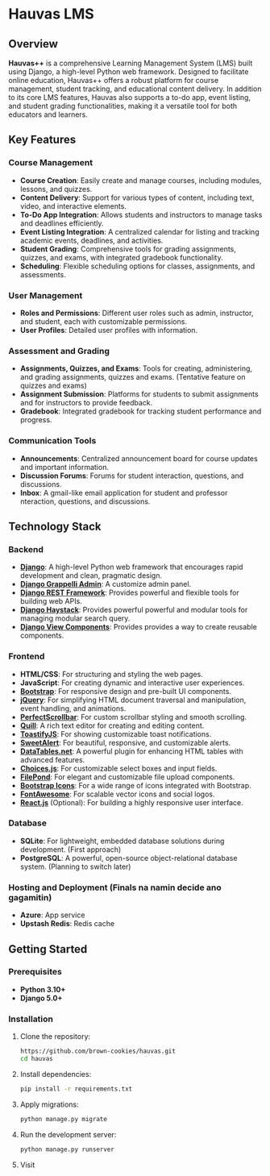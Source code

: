 # Hauvas LMS

## Overview

**Hauvas++** is a comprehensive Learning Management System (LMS) built using Django, a high-level Python web framework. Designed to facilitate online education, Hauvas++ offers a robust platform for course management, student tracking, and educational content delivery. In addition to its core LMS features, Hauvas also supports a to-do app, event listing, and student grading functionalities, making it a versatile tool for both educators and learners.


## Key Features

### Course Management
- **Course Creation**: Easily create and manage courses, including modules, lessons, and quizzes.
- **Content Delivery**: Support for various types of content, including text, video, and interactive elements.
- **To-Do App Integration**: Allows students and instructors to manage tasks and deadlines efficiently.
- **Event Listing Integration**: A centralized calendar for listing and tracking academic events, deadlines, and activities.
- **Student Grading**: Comprehensive tools for grading assignments, quizzes, and exams, with integrated gradebook functionality.
- **Scheduling**: Flexible scheduling options for classes, assignments, and assessments.

### User Management
- **Roles and Permissions**: Different user roles such as admin, instructor, and student, each with customizable permissions.
- **User Profiles**: Detailed user profiles with information.

### Assessment and Grading
- **Assignments, Quizzes, and Exams**: Tools for creating, administering, and grading assignments, quizzes and exams. (Tentative feature on quizzes and exams)
- **Assignment Submission**: Platforms for students to submit assignments and for instructors to provide feedback.
- **Gradebook**: Integrated gradebook for tracking student performance and progress.

### Communication Tools
- **Announcements**: Centralized announcement board for course updates and important information.
- **Discussion Forums**: Forums for student interaction, questions, and discussions.
- **Inbox**: A gmail-like email application for student and professor nteraction, questions, and discussions.

## Technology Stack

### Backend
- **[Django](https://www.djangoproject.com/)**: A high-level Python web framework that encourages rapid development and clean, pragmatic design.
- **[Django Grappelli Admin](https://django-grappelli.readthedocs.io/en/latest/)**: A customize admin panel.
- **[Django REST Framework](https://www.django-rest-framework.org/)**: Provides powerful and flexible tools for building web APIs.
- **[Django Haystack](https://django-haystack.readthedocs.io/en/master/)**: Provides powerful powerful and modular tools for managing modular search query.
- **[Django View Components](https://django-viewcomponent.readthedocs.io/en/latest/overview.html)**: Provides provides a way to create reusable components.

### Frontend
- **HTML/CSS**: For structuring and styling the web pages.
- **JavaScript**: For creating dynamic and interactive user experiences.
- **[Bootstrap](https://getbootstrap.com/)**: For responsive design and pre-built UI components.
- **[jQuery](https://jquery.com/)**: For simplifying HTML document traversal and manipulation, event handling, and animations.
- **[PerfectScrollbar](https://github.com/mdbootstrap/perfect-scrollbar)**: For custom scrollbar styling and smooth scrolling.
- **[Quill](https://quilljs.com/)**: A rich text editor for creating and editing content.
- **[ToastifyJS](https://apvarun.github.io/toastify-js/)**: For showing customizable toast notifications.
- **[SweetAlert](https://sweetalert.js.org/)**: For beautiful, responsive, and customizable alerts.
- **[DataTables.net](https://datatables.net/)**: A powerful plugin for enhancing HTML tables with advanced features.
- **[Choices.js](https://choices-js.github.io/Choices/)**: For customizable select boxes and input fields.
- **[FilePond](https://pqina.nl/filepond/)**: For elegant and customizable file upload components.
- **[Bootstrap Icons](https://icons.getbootstrap.com/)**: For a wide range of icons integrated with Bootstrap.
- **[FontAwesome](https://fontawesome.com/)**: For scalable vector icons and social logos.
- **[React.js](https://reactjs.org/)** (Optional): For building a highly responsive user interface.


### Database
- **SQLite**: For lightweight, embedded database solutions during development. (First approach)
- **PostgreSQL**: A powerful, open-source object-relational database system. (Planning to switch later)

### Hosting and Deployment (Finals na namin decide ano gagamitin)
- **Azure**: App service
- **Upstash Redis**: Redis cache

## Getting Started

### Prerequisites
- **Python 3.10+**
- **Django 5.0+**

### Installation

1. Clone the repository:
    ```bash
    https://github.com/brown-cookies/hauvas.git
    cd hauvas
    ```

2. Install dependencies:
    ```bash
    pip install -r requirements.txt
    ```

3. Apply migrations:
    ```bash
    python manage.py migrate
    ```

4. Run the development server:
    ```bash
    python manage.py runserver
    ```
5. Visit [](127.0.0.1:8000)
